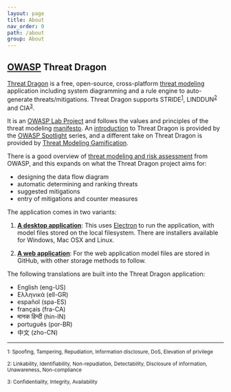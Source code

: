 ```yaml
---
layout: page
title: About
nav_order: 0
path: /about
group: About
---
```


## [OWASP](https://www.owasp.org) Threat Dragon

[Threat Dragon](http://owasp.org/www-project-threat-dragon) is a free, open-source, 
cross-platform [threat modeling](https://owasp.org/www-community/Threat_Modeling)
application including system diagramming and a rule engine to auto-generate threats/mitigations.
Threat Dragon supports STRIDE<sup>[1](#footnote1)</sup>, LINDDUN<sup>[2](#footnote2)</sup> and CIA<sup>[3](#footnote3)</sup>.

It is an [OWASP Lab Project](https://owasp.org/projects/)
and follows the values and principles of the threat modeling [manifesto](https://www.threatmodelingmanifesto.org/).
An [introduction](https://www.youtube.com/watch?v=hUOAoc6QGJo) to Threat Dragon is provided by
the [OWASP Spotlight](https://www.youtube.com/playlist?list=PLUKo5k_oSrfOTl27gUmk2o-NBKvkTGw0T) series,
and a different take on Threat Dragon is provided by [Threat Modeling Gamification](https://www.youtube.com/watch?v=u2tmLrwv-nc).

There is a good overview of [threat modeling and risk assessment](https://owasp.org/www-community/Application_Threat_Modeling)
from OWASP, and this expands on what the Threat Dragon project aims for: 
* designing the data flow diagram
* automatic determining and ranking threats
* suggested mitigations
* entry of mitigations and counter measures

The application comes in two variants:

1. [**A desktop application**](https://github.com/owasp/threat-dragon/releases): This uses
[Electron](https://electron.atom.io/) to run the application, with model files stored on the local filesystem.
There are installers available for Windows, Mac OSX and Linux.

1. [**A web application**](https://github.com/owasp/threat-dragon/releases): For the web application model files
are stored in GitHub, with other storage methods to follow.

The following translations are built into the Threat Dragon application:

- English (eng-US)
- Ελληνικά (ell-GR)
- español (spa-ES)
- français (fra-CA)
- मानक हिन्दी (hin-IN)
- português (por-BR)
- 中文 (zho-CN)

____
<p>
<sup><a name="footnote1">1</a>: Spoofing, Tampering, Repudiation, Information disclosure, DoS, Elevation of privilege</sup><br>
</p>
<p>
<sup><a name="footnote2">2</a>: Linkability, Identifiability, Non-repudiation, Detectability, Disclosure of information, Unawareness, Non-compliance</sup><br>
</p>
<p>
<sup><a name="footnote3">3</a>: Confidentiality, Integrity, Availability</sup>
</p>
